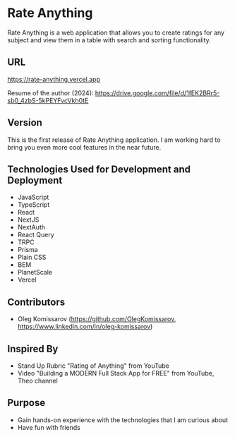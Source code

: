 Rate Anything
=============

Rate Anything is a web application that allows you to create ratings for any subject and view them in a table with search and sorting functionality.

URL
---

<https://rate-anything.vercel.app>

Resume of the author (2024): <https://drive.google.com/file/d/1fEK2BRr5-sb0_4zbS-5kPEYFvcVkh0tE>

Version
------------

This is the first release of Rate Anything application. I am working hard to bring you even more cool features in the near future.

Technologies Used for Development and Deployment
-----------------

-   JavaScript
-   TypeScript
-   React
-   NextJS
-   NextAuth
-   React Query
-   TRPC
-   Prisma
-   Plain CSS
-   BEM
-   PlanetScale
-   Vercel

Contributors
------------

- Oleg Komissarov (https://github.com/OlegKomissarov, https://www.linkedin.com/in/oleg-komissarov)

Inspired By
------------

- Stand Up Rubric "Rating of Anything" from YouTube
- Video "Building a MODERN Full Stack App for FREE" from YouTube, Theo channel

Purpose
------------

- Gain hands-on experience with the technologies that I am curious about
- Have fun with friends

